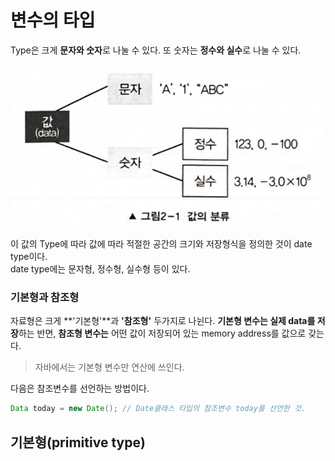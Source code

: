 # 변수의 타입

Type은 크게 **문자와 숫자**로 나눌 수 있다. 또 숫자는 **정수와 실수**로 나눌 수 있다.

<img src="img/1.png" width="500" alt="귀여운 고양이">

이 값의 Type에 따라 값에 따라 적절한 공간의 크기와 저장형식을 정의한 것이 date type이다.</br>
date type에는 문자형, 정수형, 실수형 등이 있다.

### 기본형과 참조형
자료형은 크게 **'기본형'**과 **'참조형'** 두가지로 나뉜다. **기본형 변수는 실제 data를 저장**하는 반면, **참조형 변수는** 어떤 값이 저장되어 있는 memory address를 값으로 갖는다.

> 자바에서는 기본형 변수만 연산에 쓰인다.

다음은 참조변수를 선언하는 방법이다.
```java
Data today = new Date(); // Date클래스 타입의 참조변수 today를 선언한 것.
```

## 기본형(primitive type)
